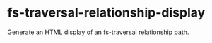 fs-traversal-relationship-display
=================================

Generate an HTML display of an fs-traversal relationship path.
